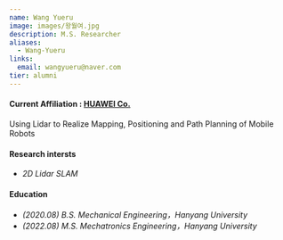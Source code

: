```yaml
---
name: Wang Yueru
image: images/왕월여.jpg
description: M.S. Researcher
aliases:
  - Wang-Yueru
links:
  email: wangyueru@naver.com
tier: alumni
---
```


#### **<i class="fas fa-paper-plane"></i> Current Affiliation : [HUAWEI Co.](https://www.huawei.com/en/)**




Using Lidar to Realize Mapping, Positioning and Path Planning of Mobile Robots

#### **Research intersts**
- *2D Lidar SLAM*

#### **Education**
- *(2020.08) B.S. Mechanical Engineering，Hanyang University*
- *(2022.08) M.S. Mechatronics Engineering，Hanyang University*